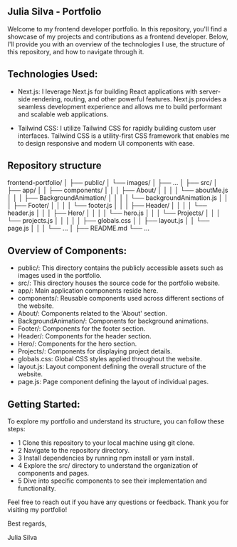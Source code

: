 ## Julia Silva - Portfolio

Welcome to my frontend developer portfolio. In this repository, you'll find a showcase of my projects and contributions as a frontend developer. Below, I'll provide you with an overview of the technologies I use, the structure of this repository, and how to navigate through it.

## Technologies Used:

-   Next.js: I leverage Next.js for building React applications with server-side rendering, routing, and other powerful features. Next.js provides a seamless development experience and allows me to build performant and scalable web applications.

-   Tailwind CSS: I utilize Tailwind CSS for rapidly building custom user interfaces. Tailwind CSS is a utility-first CSS framework that enables me to design responsive and modern UI components with ease.

## Repository structure

frontend-portfolio/
│
├── public/
│ └── images/
│ ├── ...
│
├── src/
│ ├── app/
│ │ ├── components/
│ │ │ ├── About/
│ │ │ │ └── aboutMe.js
│ │ │ ├── BackgroundAnimation/
│ │ │ │ └── backgroundAnimation.js
│ │ │ ├── Footer/
│ │ │ │ └── footer.js
│ │ │ ├── Header/
│ │ │ │ └── header.js
│ │ │ ├── Hero/
│ │ │ │ └── hero.js
│ │ │ └── Projects/
│ │ │ └── projects.js
│ │ │
│ │ ├── globals.css
│ │ ├── layout.js
│ │ └── page.js
│ │
│ └── ...
│
├── README.md
└── ...

## Overview of Components:

-   public/: This directory contains the publicly accessible assets such as images used in the portfolio.
-   src/: This directory houses the source code for the portfolio website.
-   app/: Main application components reside here.
-   components/: Reusable components used across different sections of the website.
-   About/: Components related to the 'About' section.
-   BackgroundAnimation/: Components for background animations.
-   Footer/: Components for the footer section.
-   Header/: Components for the header section.
-   Hero/: Components for the hero section.
-   Projects/: Components for displaying project details.
-   globals.css: Global CSS styles applied throughout the website.
-   layout.js: Layout component defining the overall structure of the website.
-   page.js: Page component defining the layout of individual pages.

## Getting Started:

To explore my portfolio and understand its structure, you can follow these steps:

-   1 Clone this repository to your local machine using git clone.
-   2 Navigate to the repository directory.
-   3 Install dependencies by running npm install or yarn install.
-   4 Explore the src/ directory to understand the organization of components and pages.
-   5 Dive into specific components to see their implementation and functionality.

Feel free to reach out if you have any questions or feedback. Thank you for visiting my portfolio!

Best regards,

Julia Silva
